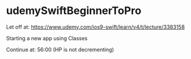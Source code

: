 # udemySwiftBeginnerToPro

Let off at:
https://www.udemy.com/ios9-swift/learn/v4/t/lecture/3383158

Starting a new app using Classes

Continue at: 56:00 (HP is not decrementing)
